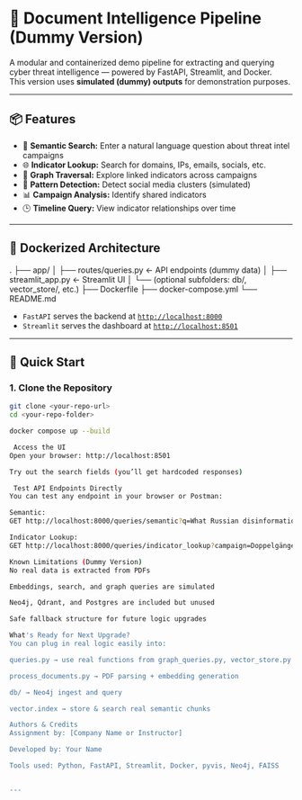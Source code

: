 # 🧠 Document Intelligence Pipeline (Dummy Version)

A modular and containerized demo pipeline for extracting and querying cyber threat intelligence — powered by FastAPI, Streamlit, and Docker.  
This version uses **simulated (dummy) outputs** for demonstration purposes.

---

## 📦 Features

- 📄 **Semantic Search:** Enter a natural language question about threat intel campaigns
- 🌐 **Indicator Lookup:** Search for domains, IPs, emails, socials, etc.
- 🔗 **Graph Traversal:** Explore linked indicators across campaigns
- 🧠 **Pattern Detection:** Detect social media clusters (simulated)
- 📊 **Campaign Analysis:** Identify shared indicators
- 🕒 **Timeline Query:** View indicator relationships over time

---

## 🐳 Dockerized Architecture

.
├── app/
│ ├── routes/queries.py ← API endpoints (dummy data)
│ ├── streamlit_app.py ← Streamlit UI
│ └── (optional subfolders: db/, vector_store/, etc.)
├── Dockerfile
├── docker-compose.yml
└── README.md


- `FastAPI` serves the backend at [`http://localhost:8000`](http://localhost:8000)
- `Streamlit` serves the dashboard at [`http://localhost:8501`](http://localhost:8501)

---

## 🚀 Quick Start

### 1. Clone the Repository

```bash
git clone <your-repo-url>
cd <your-repo-folder>

docker compose up --build

 Access the UI
Open your browser: http://localhost:8501

Try out the search fields (you’ll get hardcoded responses)

 Test API Endpoints Directly
You can test any endpoint in your browser or Postman:

Semantic:
GET http://localhost:8000/queries/semantic?q=What Russian disinformation campaigns target France?

Indicator Lookup:
GET http://localhost:8000/queries/indicator_lookup?campaign=Doppelgänger

Known Limitations (Dummy Version)
No real data is extracted from PDFs

Embeddings, search, and graph queries are simulated

Neo4j, Qdrant, and Postgres are included but unused

Safe fallback structure for future logic upgrades

What's Ready for Next Upgrade?
You can plug in real logic easily into:

queries.py → use real functions from graph_queries.py, vector_store.py

process_documents.py → PDF parsing + embedding generation

db/ → Neo4j ingest and query

vector.index → store & search real semantic chunks

Authors & Credits
Assignment by: [Company Name or Instructor]

Developed by: Your Name

Tools used: Python, FastAPI, Streamlit, Docker, pyvis, Neo4j, FAISS


---

